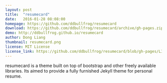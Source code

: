 ```yaml
---
layout: post
title:  "resumecard"
date:   2016-01-28 08:08:00
homepage: https://github.com/ddbullfrog/resumecard
download: https://github.com/ddbullfrog/resumecard/archive/gh-pages.zip
demo: http://ddbullfrog.github.io/resumecard
author: Dong Liang
thumbnail: resumecard.png
license: MIT License
license_link: https://github.com/ddbullfrog/resumecard/blob/gh-pages/LICENSE.md
---
```


resumecard is a theme built on top of bootstrap and other freely available libraries. Its aimed to provide a fully furnished Jekyll theme for personal resume.